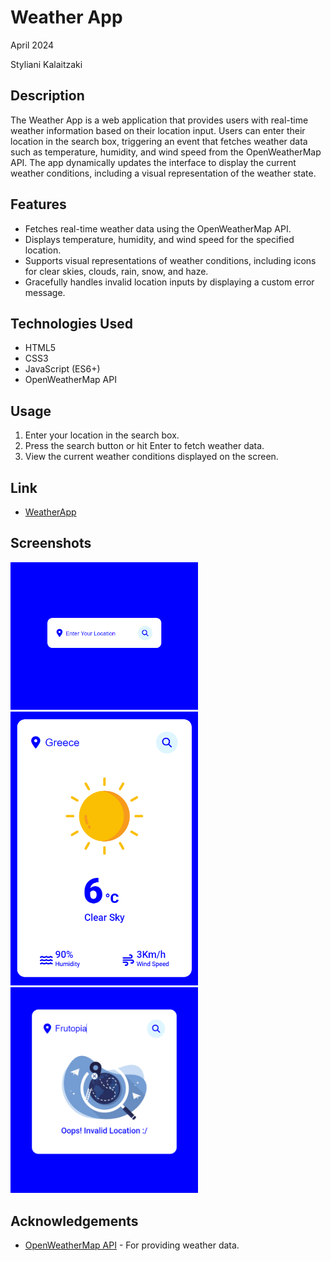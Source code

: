 # Weather App
April 2024

Styliani Kalaitzaki

## Description
The Weather App is a web application that provides users with real-time weather information based on their location input. Users can enter their location in the search box, triggering an event that fetches weather data such as temperature, humidity, and wind speed from the OpenWeatherMap API. The app dynamically updates the interface to display the current weather conditions, including a visual representation of the weather state.

## Features
- Fetches real-time weather data using the OpenWeatherMap API.
- Displays temperature, humidity, and wind speed for the specified location.
- Supports visual representations of weather conditions, including icons for clear skies, clouds, rain, snow, and haze.
- Gracefully handles invalid location inputs by displaying a custom error message.

## Technologies Used
- HTML5
- CSS3
- JavaScript (ES6+)
- OpenWeatherMap API

## Usage
1. Enter your location in the search box.
2. Press the search button or hit Enter to fetch weather data.
3. View the current weather conditions displayed on the screen.

## Link
- [WeatherApp](https://stylianikalaitzaki.github.io/WeatherApp/)

## Screenshots
<img src="screenshots/screenshot1.png" alt="Screenshot 1" height="auto" width="300"/>
<img src="screenshots/screenshot2.png" alt="Screenshot 2" height="auto" width="300"/>
<img src="screenshots/screenshot3.png" alt="Screenshot 3" height="auto" width="300"/>


## Acknowledgements
- [OpenWeatherMap API](https://openweathermap.org/api) - For providing weather data.
